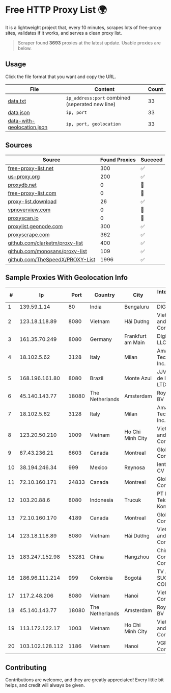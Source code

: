 
# Free HTTP Proxy List 🌍

It is a lightweight project that, every 10 minutes, scrapes lots of free-proxy sites, validates if it works, and serves a clean proxy list.


> Scraper found **3693** proxies at the latest update. Usable proxies are below.

## Usage

Click the file format that you want and copy the URL.


|File|Content|Count|
|----|-------|-----|
|[data.txt](https://raw.githubusercontent.com/themiralay/Proxy-List-World/master/data.txt)|`ip_address:port` combined (seperated new line)|33|
|[data.json](https://raw.githubusercontent.com/themiralay/Proxy-List-World/master/data.json)|`ip, port`|33|
|[data-with-geolocation.json](https://raw.githubusercontent.com/themiralay/Proxy-List-World/master/data-with-geolocation.json)|`ip, port, geolocation`|33|

## Sources

|Source|Found Proxies|Succeed|
|------|-------------|-------|
|[free-proxy-list.net](https://free-proxy-list.net)|300|✅|
|[us-proxy.org](https://www.us-proxy.org)|200|✅|
|[proxydb.net](http://proxydb.net)|0|🚫|
|[free-proxy-list.com](https://free-proxy-list.com/?page=&port=&type%5B%5D=http&type%5B%5D=https&up_time=0&search=Search)|0|🚫|
|[proxy-list.download](https://www.proxy-list.download/HTTP)|26|✅|
|[vpnoverview.com](https://vpnoverview.com/privacy/anonymous-browsing/free-proxy-servers)|0|🚫|
|[proxyscan.io](https://www.proxyscan.io)|0|🚫|
|[proxylist.geonode.com](https://proxylist.geonode.com/api/proxy-list?limit=300&page=1&sort_by=lastChecked&sort_type=desc&protocols=http,https)|300|✅|
|[proxyscrape.com](https://api.proxyscrape.com/v2/?request=displayproxies&protocol=http&timeout=10000&country=all&ssl=all&anonymity=all)|362|✅|
|[github.com/clarketm/proxy-list](https://raw.githubusercontent.com/clarketm/proxy-list/master/proxy-list-raw.txt)|400|✅|
|[github.com/monosans/proxy-list](https://raw.githubusercontent.com/monosans/proxy-list/main/proxies/http.txt)|109|✅|
|[github.com/TheSpeedX/PROXY-List](https://raw.githubusercontent.com/TheSpeedX/PROXY-List/master/http.txt)|1996|✅|


## Sample Proxies With Geolocation Info

|#|Ip|Port|Country|City|Internet Service Provider|
|-|--|----|-------|----|-------------------------|
|1|139.59.1.14|80|India|Bengaluru|DIGITALOCEAN|
|2|123.18.118.89|8080|Vietnam|Hải Dương|VietNam Post and Telecom Corporation|
|3|161.35.70.249|8080|Germany|Frankfurt am Main|DigitalOcean, LLC|
|4|18.102.5.62|3128|Italy|Milan|Amazon Technologies Inc.|
|5|168.196.161.80|8080|Brazil|Monte Azul|JJVA Provedor de Internet ME LTDA|
|6|45.140.143.77|18080|The Netherlands|Amsterdam|RoyaleHosting BV|
|7|18.102.5.62|3128|Italy|Milan|Amazon Technologies Inc.|
|8|123.20.50.210|1009|Vietnam|Ho Chi Minh City|VietNam Post and Telecom Corporation|
|9|67.43.236.21|6603|Canada|Montreal|GloboTech Communications|
|10|38.194.246.34|999|Mexico|Reynosa|Ientc S De RL De CV|
|11|72.10.160.171|24833|Canada|Montreal|GloboTech Communications|
|12|103.20.88.6|8080|Indonesia|Trucuk|PT Indo Teknologi Konstruksi|
|13|72.10.160.170|4189|Canada|Montreal|GloboTech Communications|
|14|123.18.118.89|8080|Vietnam|Hải Dương|VietNam Post and Telecom Corporation|
|15|183.247.152.98|53281|China|Hangzhou|China Mobile Communications Corporation|
|16|186.96.111.214|999|Colombia|Bogotá|TV AZTECA SUCURSAL COLOMBIA|
|17|117.2.48.206|8080|Vietnam|Hanoi|Viettel Corporation|
|18|45.140.143.77|18080|The Netherlands|Amsterdam|RoyaleHosting BV|
|19|113.172.122.17|1003|Vietnam|Ho Chi Minh City|VietNam Post and Telecom Corporation|
|20|103.102.128.112|1186|Vietnam|Hanoi|VGP Joint Stock Company|



## Contributing

Contributions are welcome, and they are greatly appreciated! Every
little bit helps, and credit will always be given.


